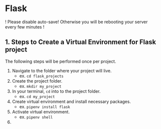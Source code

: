 # Flask

! Please disable auto-save! Otherwise you will be rebooting your server every few minutes !

## 1. Steps to Create a Virtual Environment for Flask project

The following steps will be performed once per project.

1. Navigate to the folder where your project will live.
   - ex. `cd flask_projects`
2. Create the project folder.
   - ex. `mkdir my_project`
3. In your terminal, `cd` into to the project folder.
   - ex. `cd my_project`
4. Create virtual environment and install necessary packages.
   - ex. `pipenv install flask`
5. Activate virtual environment.
   - ex. `pipenv shell`
6. 
